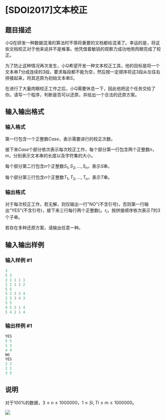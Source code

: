 # [SDOI2017]文本校正

## 题目描述

小Q在研发一种数据混淆的算法时不慎将重要的文档都给混淆了。幸运的是，将这些文档校正对于他来说并不是难事。他凭借着敏锐的观察力成功地用肉眼完成了校正。

为了防止这种情况再次发生，小Q希望开发一种文本校正工具，他的目标是将一个文本串$T$分成连续的$3$段，要求每段都不能为空，然后按一定顺序将这$3$段从左往右拼接起来，将其还原为初始文本串$S$。

在进行了大量肉眼校正工作之后，小Q需要休息一下，因此他把这个任务交给了你。请写一个程序，判断是否可以还原，并给出一个合法的还原方案。

## 输入输出格式

### 输入格式

第一行包含一个正整数$Case$，表示需要进行的校正次数。

接下来$Case$个部分依次表示每次校正工作，每个部分第一行包含两个正整数$n$，$m$，分别表示文本串的长度以及字符集的大小。

每个部分第二行包含$n$个正整数$S_1,S_2,\dots ,S_n$，表示$S$串。

每个部分第三行包含$n$个正整数$T_1,T_2,\dots ,T_n$，表示$T$串。

### 输出格式

对于每次校正工作，若无解，则仅输出一行"NO"(不含引号)，否则第一行输出"YES"(不含引号)，接下来三行每行两个正整数$l_i$，$r_i$，按拼接顺序依次表示$T$的$3$个子串。

若存在多种还原方案，请输出任意一种。

## 输入输出样例

### 输入样例 #1

```cpp
3
5 3
2 1 1 1 1
1 1 1 1 2
5 5
5 2 3 3 4
2 5 3 4 3
5 5
4 5 2 1 4
5 4 2 1 4
```


### 输出样例 #1

```cpp
YES
5 5
1 3
4 4
NO
YES
2 2
1 1
3 5
```


## 说明

对于$100\%$的数据，$3 \leq n \leq 1000000$，$1 \leq Si,Ti \leq m \leq 1000000$。

![](https://cdn.luogu.com.cn/upload/pic/5550.png)

